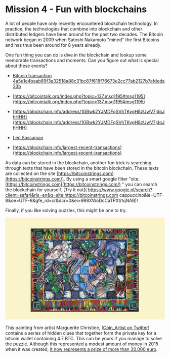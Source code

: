 # Mission 4 - Fun with blockchains

A lot of people have only recently encountered blockchain technology. In practice, the technologies that combine into blockchain and other distributed ledgers have been around for the past two decades. The Bitcoin network began in 2009 when Satoshi Nakamoto "mined" the first Bitcoins and has thus been around for 8 years already.

One fun thing you can do is dive in the blockchain and lookup some memorable transactions and moments. Can you figure out what is special about these events?

* [Bitcoin transaction 4a5e1e4baab89f3a32518a88c31bc87f618f76673e2cc77ab2127b7afdeda33b](https://blockchain.info/tx/4a5e1e4baab89f3a32518a88c31bc87f618f76673e2cc77ab2127b7afdeda33b)

* [https://bitcointalk.org/index.php?topic=137.msg1195#msg1195](https://bitcointalk.org/index.php?topic=137.msg1195#msg1195)

* [https://blockchain.info/address/1GBwk2YJMDFqSVhTKygH8zUwV7jdoJhHHH](https://blockchain.info/address/1GBwk2YJMDFqSVhTKygH8zUwV7jdoJhHHH)

* [Len Sassaman](http://en.wikipedia.org/wiki/Len_Sassaman)

* [https://blockchain.info/largest-recent-transactions](https://blockchain.info/largest-recent-transactions)

As data can be stored in the blockchain, another fun trick is searching through texts that have been stored in the bitcoin blockchain. These texts are collected on the site [https://bitcoinstrings.com](https://bitcoinstrings.com/). By using a smart google filter "site:[https://bitcoinstrings.com](https://bitcoinstrings.com/) <subject>" you can search the blockchain for yourself. [Try it out]( https://www.google.nl/search?client=safari&rls=en&q=site:https://bitcoinstrings.com cappuccino&ie=UTF-8&oe=UTF-8&gfe_rd=cr&dcr=0&ei=9R8XWoDcCaTPXti1qNAB)!

Finally, if you like solving puzzles, this might be one to try. 

![image alt text](image_4.jpg)

This painting from artist Marguerite Christine, ([Coin_Artist on Twitter](https://twitter.com/coin_artist)) contains a series of hidden clues that together form the private key for a bitcoin wallet containing 4.7 BTC. This can be yours if you manage to solve the puzzle. Although this represented a modest amount of money in 2015 when it was created, [it now represents a prize of more than 30.000 euro](https://www.reddit.com/r/Bitcoin/comments/31bho4/new_arg_puzzle_48btc_prize/). 
